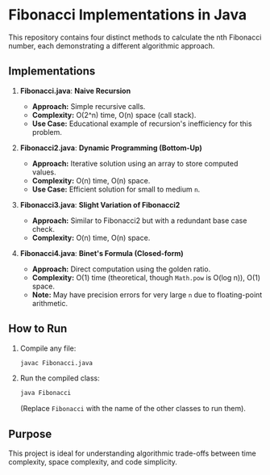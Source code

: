 # Fibonacci Implementations in Java

This repository contains four distinct methods to calculate the nth Fibonacci number, each demonstrating a different algorithmic approach.

## Implementations

1.  **Fibonacci.java**: **Naive Recursion**
    - **Approach:** Simple recursive calls.
    - **Complexity:** O(2^n) time, O(n) space (call stack).
    - **Use Case:** Educational example of recursion's inefficiency for this problem.

2.  **Fibonacci2.java**: **Dynamic Programming (Bottom-Up)**
    - **Approach:** Iterative solution using an array to store computed values.
    - **Complexity:** O(n) time, O(n) space.
    - **Use Case:** Efficient solution for small to medium `n`.

3.  **Fibonacci3.java**: **Slight Variation of Fibonacci2**
    - **Approach:** Similar to Fibonacci2 but with a redundant base case check.
    - **Complexity:** O(n) time, O(n) space.

4.  **Fibonacci4.java**: **Binet's Formula (Closed-form)**
    - **Approach:** Direct computation using the golden ratio.
    - **Complexity:** O(1) time (theoretical, though `Math.pow` is O(log n)), O(1) space.
    - **Note:** May have precision errors for very large `n` due to floating-point arithmetic.

## How to Run

1.  Compile any file:
    ```bash
    javac Fibonacci.java
    ```
2.  Run the compiled class:
    ```bash
    java Fibonacci
    ```
    (Replace `Fibonacci` with the name of the other classes to run them).

## Purpose

This project is ideal for understanding algorithmic trade-offs between time complexity, space complexity, and code simplicity.
